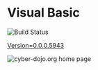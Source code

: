 # Visual Basic

![Build Status](https://travis-ci.org/cyber-dojo-languages/visual-basic.svg?branch=master)

[Version=0.0.0.5943](https://github.com/cyber-dojo-languages/visual-basic/blob/master/check_version.sh)

![cyber-dojo.org home page](https://github.com/cyber-dojo/cyber-dojo/blob/master/shared/home_page_snaphot.png)

